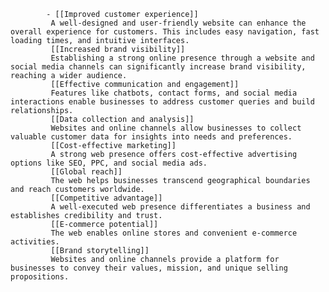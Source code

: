 			- [[Improved customer experience]]
			 A well-designed and user-friendly website can enhance the overall experience for customers. This includes easy navigation, fast loading times, and intuitive interfaces.
			 [[Increased brand visibility]]
			 Establishing a strong online presence through a website and social media channels can significantly increase brand visibility, reaching a wider audience.
			 [[Effective communication and engagement]]
			 Features like chatbots, contact forms, and social media interactions enable businesses to address customer queries and build relationships.
			 [[Data collection and analysis]]
			 Websites and online channels allow businesses to collect valuable customer data for insights into needs and preferences.
			 [[Cost-effective marketing]]
			 A strong web presence offers cost-effective advertising options like SEO, PPC, and social media ads.
			 [[Global reach]]
			 The web helps businesses transcend geographical boundaries and reach customers worldwide.
			 [[Competitive advantage]]
			 A well-executed web presence differentiates a business and establishes credibility and trust.
			 [[E-commerce potential]]
			 The web enables online stores and convenient e-commerce activities.
			 [[Brand storytelling]]
			 Websites and online channels provide a platform for businesses to convey their values, mission, and unique selling propositions.



